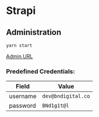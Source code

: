 # Strapi

## Administration

```shell
yarn start
```

[Admin URL](http://localhost:1337/admin)

### Predefined Credentials:

| Field            | Value              |
| ---------------- | ------------------ |
| username         | `dev@bndigital.co` |
| password         | `BNd1g1t@l`        |
